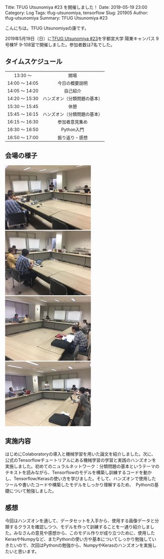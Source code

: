 Title: TFUG Utsunomiya #23 を開催しました！
Date: 2019-05-19 23:00
Category: Log
Tags: tfug-utsunomiya, tensorflow
Slug: 201905
Author: tfug-utsunomiya
Summary: TFUG Utsunomiya #23 

こんにちは。TFUG Utsunomiyaの康です。

2019年5月19日（日）に[TFUG Utsunomiya #23](https://tfug-utsunomiya.connpass.com/event/128913/)を宇都宮大学 陽東キャンパス 9号棟1F 9-108室で開催しました。参加者数は7名でした。

## タイムスケジュール

|||
|:-:|:-:|
|13:30 〜 |開場|
|14:00 〜 14:05|今日の概要説明|
|14:05 〜 14:20|自己紹介|
|14:20 〜 15:30|ハンズオン（分類問題の基本）|
|15:30 〜 15:45|休憩|
|15:45 〜 16:15|ハンズオン（分類問題の基本）|
|16:15 〜 16:30|参加者意見集め|
|16:30 〜 16:50|Python入門|
|16:50 〜 17:00|振り返り・感想|

## 会場の様子

![](/images/2019-05-19-00.jpg) ![](/images/2019-05-19-01.jpg) ![](/images/2019-05-19-02.jpg) ![](/images/2019-05-19-03.jpg) 

## 実施内容

はじめにColaboratoryの導入と機械学習を用いた論文を紹介しました。次に、公式のTensorflowチュートリアルにある機械学習の学習と実践のハンズオンを実施しました。初めてのニュラルネットワーク：分類問題の基本というテーマのテキストを読みながら、Tensorflowのモデルを構築し訓練するコードを動かし、Tensorflow/Kerasの使い方を学びました。そして、ハンズオンで使用したツールや書いたコードや構築したモデルをしっかり理解するため、　Pythonの基礎について勉強しました。


## 感想

今回はハンズオンを通して、データセットを入手から、使用する画像データと分類するクラスを確認しつつ、モデルを作って訓練することを一通り紹介しました。みなさんの意見や感想から、このモデル作りが成り立つために、使用したKerasやNumpyなど、またPythonの使い方や基本についてしっかり勉強していきたいので、次回はPythonの勉強から、NumpyやKerasのハンズオンを実施したいと思います。

